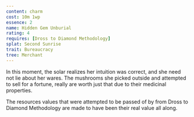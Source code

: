 ```yaml
---
content: charm
cost: 10m 1wp
essence: 2
name: Hidden Gem Unburial
rating: 4
requires: [Dross to Diamond Methodology]
splat: Second Sunrise
trait: Bureaucracy
tree: Merchant
---
```


In this moment, the solar realizes her intuition was correct, and she need not lie about her wares. The mushrooms she picked outside and attempted to sell for a fortune, really are worth just that due to their medicinal properties.

The resources values that were attempted to be passed of by from Dross to Diamond Methodology are made to have been their real value all along.
